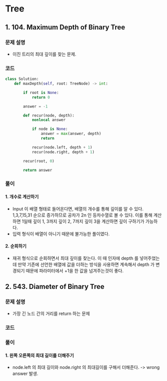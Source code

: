 # Tree

## 1. 104. Maximum Depth of Binary Tree

### 문제 설명

- 이진 트리의 최대 깊이를 찾는 문제.

### 코드

```python
class Solution:
    def maxDepth(self, root: TreeNode) -> int:

        if root is None:
            return 0

        answer = -1

        def recur(node, depth):
            nonlocal answer

            if node is None:
                answer = max(answer, depth)
                return

            recur(node.left, depth + 1)
            recur(node.right, depth + 1)

        recur(root, 0)

        return answer

```

### 풀이

#### 1. 개수로 계산하기

- Input 이 배열 형태로 들어온다면, 배열의 개수를 통해 깊이를 알 수 있다. 1,3,7,15,31 순으로 증가하므로 공차가 2n 인 등차수열로 볼 수 있다. 이를 통해 계산하면 1일때 깊이 1, 3까지 깊이 2, 7까지 깊이 3을 계산하면 깊이 구하기가 가능하다.
- 입력 형식이 배열이 아니기 때문에 불가능한 풀이였다.

#### 2. 순회하기

- 재귀 형식으로 순회하면서 최대 깊이를 찾는다. 이 때 인자에 depth 를 넣어주었는데 만약 기존에 선언한 배열에 값을 더하는 방식을 사용하면 계속해서 depth 가 변경되기 때문에 파라미터에서 +1을 한 값을 넘겨주는것이 좋다.

## 2. 543. Diameter of Binary Tree

### 문제 설명

- 가장 긴 노드 간의 거리를 return 하는 문제

### 코드

### 풀이

#### 1. 왼쪽 오른쪽의 최대 길이를 더해주기

- node.left 의 최대 길이와 node.right 의 최대길이를 구해서 더해준다. -> wrong answer 발생.

